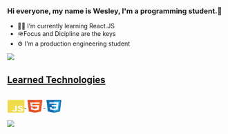 ### Hi everyone, my name is Wesley, I'm a programming student.👋


- 👨‍💻 I’m currently learning React.JS
- 🪖Focus and Dicipline are the keys
- ⚙️ I'm a production engineering student

<div align="rigth">
  <a href="https://github.com/wesengp">
  <img height="180em" src="https://github-readme-stats.vercel.app/api?username=wesengp&show_icons=true&theme=dracula&include_all_commits=true&count_private=true"/>
</div>

## Learned Technologies <br/>

<div style="display: inline_block"><br>
  <img align="center" alt="wes-Js" height="30" width="40" src="https://raw.githubusercontent.com/devicons/devicon/master/icons/javascript/javascript-plain.svg">
  <img align="center" alt="wes-HTML" height="30" width="40" src="https://raw.githubusercontent.com/devicons/devicon/master/icons/html5/html5-original.svg">
  <img align="center" alt="wes-CSS" height="30" width="40" src="https://raw.githubusercontent.com/devicons/devicon/master/icons/css3/css3-original.svg">
</div>



<div style="display: inline_block"><br>
 <a href="https://www.linkedin.com/in/wesleyfonsecaengp/" target="_blank"><img src="https://img.shields.io/badge/-LinkedIn-%230077B5?style=for-the-badge&logo=linkedin&logoColor=white" target="_blank"></a> 

</div>


